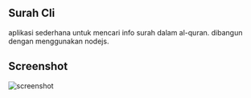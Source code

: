 ## Surah Cli
aplikasi sederhana untuk mencari info surah dalam al-quran. dibangun dengan menggunakan nodejs.

## Screenshot
![screenshot]('./screenshot.png')
